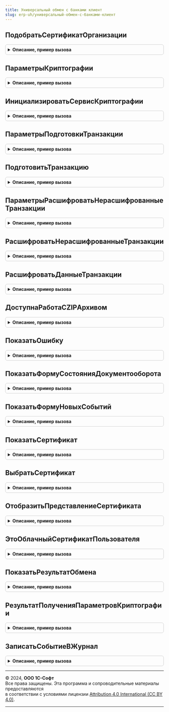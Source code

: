 ```yaml
---
title: Универсальный обмен с банками клиент
slug: erp-uh/универсальный-обмен-с-банками-клиент
---
```



## ПодобратьСертификатОрганизации
<details style="margin: 1em 0; padding: 0.5em; border: 1px solid #ccc; border-radius: 6px;">

<summary style="font-weight: bold; cursor: pointer;">Описание, пример вызова</summary>

```bsl

// Получает отпечаток сертификата, который может использоваться для подписания
// документов организации на указанную дату.
// Прекращает поиск при нахождении первого подходящего сертификата.
//
// Параметры:
//   ПараметрыОтбора - Структура - структура с полями:
//		* Сервис        - ПеречислениеСсылка.СервисыОбменаСБанками - сервис, для которого подбирается сертификат.
//		* Организация   - СправочникСсылка.Организации - Организация, для которой подбирается сертификат.
//		* Дата          - Дата - Предполагаемая дата использования сертификата.
//	ОповещениеОПодбореСертификата - ОписаниеОповещения - Оповещение, вызываемое после окончания поиска.
//                  Параметры обработчика оповещения:
//			        * РезультатПоискаСертификата - Структура - Содержит ключи:
//				     ** Выполнено - Булево - Истина, если сертификат успешно найден.
//				     ** ОписаниеОшибки - Строка - Текст возникшей ошибки.
//				     ** ОтпечатокСертификата - Строка - Отпечаток найденного сертификата.
//				     ** ЭтоЭлектроннаяПодписьВМоделиСервиса - Булево - Истина, если сертификат является "облачным".
//			        * ДополнительныеПараметры - Произвольный - Дополнительные параметры оповещения.
//
Процедура ПодобратьСертификатОрганизации(ПараметрыОтбора, ОповещениеОПодбореСертификата) Экспорт
```

Пример вызова
```bsl
УниверсальныйОбменСБанкамиКлиент.ПодобратьСертификатОрганизации(ПараметрыОтбора, ОповещениеОПодбореСертификата) 
```
</details>

## ПараметрыКриптографии
<details style="margin: 1em 0; padding: 0.5em; border: 1px solid #ccc; border-radius: 6px;">

<summary style="font-weight: bold; cursor: pointer;">Описание, пример вызова</summary>

```bsl

// Процедура открывает пользователю форму выбора сертификата криптографии (опционально) и
// ввода пароля для контейнера закрытого ключа.
//
// Параметры:
//   ОповещениеОбратногоВызова - ОписаниеОповещения - Оповещение, вызываемое после окончания ввода параметров.
//                  Параметры обработчика оповещения:
//			        * РезультатПолученияПараметров - Структура - Содержит ключи:
//				     ** Выполнено - Булево - Истина, если сертификат успешно найден.
//				     ** ОписаниеОшибки - Строка - Текст возникшей ошибки.
//				     ** ОтпечатокСертификата - Строка - Отпечаток найденного сертификата.
//				     ** ЭтоЭлектроннаяПодписьВМоделиСервиса - Булево - Истина, если сертификат является "облачным".
//				     ** ОтмененоПользователем - Булево - Истина, если пользователь отменил ввод параметров.
//   ПараметрыФормы - Структура - см. УниверсальныйОбменСБанкамиКлиентСервер.НовыеДополнительныеПараметрыКриптографии()
//
Процедура ПараметрыКриптографии(ОповещениеОбратногоВызова, ПараметрыФормы) Экспорт
```

Пример вызова
```bsl
УниверсальныйОбменСБанкамиКлиент.ПараметрыКриптографии(ОповещениеОбратногоВызова, ПараметрыФормы) 
```
</details>

## ИнициализироватьСервисКриптографии
<details style="margin: 1em 0; padding: 0.5em; border: 1px solid #ccc; border-radius: 6px;">

<summary style="font-weight: bold; cursor: pointer;">Описание, пример вызова</summary>

```bsl

// Выполняет подготовительные действия для возможности работы с сервисом криптографии
// с указанным облачным сертификатом.
//
// Параметры:
//	ОтпечатокСертификата - Строка - Отпечаток сертификата, который планируется использовать в дальнейшем
//    для работы с сервисом криптографии.
//
//  ОписаниеОповещения - ОписаниеОповещения - Обработчик, который будет вызыван после выполнения
//	  инициализации сервиса криптографии. Параметры обработчика:
//		* Результат - Структура - Содержит ключи:
//			** Выполнено - Булево - Истина, если сервис криптографии успешно инициализирован.
//			** ОписаниеОшибки - Строка - Текст ошибки, если возникла.
//
Процедура ИнициализироватьСервисКриптографии(ОтпечатокСертификата, ОписаниеОповещения) Экспорт
```

Пример вызова
```bsl
УниверсальныйОбменСБанкамиКлиент.ИнициализироватьСервисКриптографии(ОтпечатокСертификата, ОписаниеОповещения) 
```
</details>

## ПараметрыПодготовкиТранзакции
<details style="margin: 1em 0; padding: 0.5em; border: 1px solid #ccc; border-radius: 6px;">

<summary style="font-weight: bold; cursor: pointer;">Описание, пример вызова</summary>

```bsl

// Возвращает структурe с параметрами для процедуры ПодготовитьТранзакцию().
//
// Возвращаемое значение:
//	Структура - См. переменную Результат.
//
Функция ПараметрыПодготовкиТранзакции() Экспорт
```

Пример вызова
```bsl
Результат = УниверсальныйОбменСБанкамиКлиент.ПараметрыПодготовкиТранзакции() 
```
</details>

## ПодготовитьТранзакцию
<details style="margin: 1em 0; padding: 0.5em; border: 1px solid #ccc; border-radius: 6px;">

<summary style="font-weight: bold; cursor: pointer;">Описание, пример вызова</summary>

```bsl

// Подготавливает транспортный контейнер и транзакцию для отправки на сервер.
// Подготовка включает подписание, шифрование и упаковку всех вложений в один архив для передачи.
//
// Параметры:
//	ОписаниеОповещенияОЗавершении - ОписаниеОповещения - Оповещение, вызываемое после завершения процесса подготовки.
//		В обработчик оповещения передаются:
//			* Результат - Структура с ключами:
//				** Выполнено - Булево - Содержит признак успешного выполнения.
//				** ОписаниеОшибки - Строка - Содержит описание возникшей ошибки.
//				** Вложения - Массив - данные вложений.
//				** Получатели - Массив - получатели транзакции СправочникСсылка.БанкиУниверсальногоОбмена.
//				** ПользовательОтменилПодготовкуТранзакции - Булево - Истина, если при запросе параметров криптографии была нажата кнопка отмена.
//
//	Параметры - Структура - см. ПараметрыПодготовкиТранзакции().
//
Процедура ПодготовитьТранзакцию(ОписаниеОповещенияОЗавершении, Параметры) Экспорт
```

Пример вызова
```bsl
УниверсальныйОбменСБанкамиКлиент.ПодготовитьТранзакцию(ОписаниеОповещенияОЗавершении, Параметры) 
```
</details>

## ПараметрыРасшифроватьНерасшифрованныеТранзакции
<details style="margin: 1em 0; padding: 0.5em; border: 1px solid #ccc; border-radius: 6px;">

<summary style="font-weight: bold; cursor: pointer;">Описание, пример вызова</summary>

```bsl

// Возвращает структурe с параметрами для процедуры РасшифроватьНерасшифрованныеТранзакции().
//
// Возвращаемое значение:
//  Структура - см. переменную Результат.
//
Функция ПараметрыРасшифроватьНерасшифрованныеТранзакции() Экспорт
```

Пример вызова
```bsl
Результат = УниверсальныйОбменСБанкамиКлиент.ПараметрыРасшифроватьНерасшифрованныеТранзакции() 
```
</details>

## РасшифроватьНерасшифрованныеТранзакции
<details style="margin: 1em 0; padding: 0.5em; border: 1px solid #ccc; border-radius: 6px;">

<summary style="font-weight: bold; cursor: pointer;">Описание, пример вызова</summary>

```bsl

// Выполняет расшифровку и проверку подписи для транзакций обмена с банками.
//
// Параметры:
//  ОповещениеОбратногоВызова - Оповещение, Неопределено - оповещение возврата из процедуры или Неопределено.
//	Параметры - Структура - См. ПараметрыРасшифроватьНерасшифрованныеТранзакции()
//
Процедура РасшифроватьНерасшифрованныеТранзакции(ОповещениеОбратногоВызова, Параметры) Экспорт
```

Пример вызова
```bsl
УниверсальныйОбменСБанкамиКлиент.РасшифроватьНерасшифрованныеТранзакции(ОповещениеОбратногоВызова, Параметры) 
```
</details>

## РасшифроватьДанныеТранзакции
<details style="margin: 1em 0; padding: 0.5em; border: 1px solid #ccc; border-radius: 6px;">

<summary style="font-weight: bold; cursor: pointer;">Описание, пример вызова</summary>

```bsl

// Выполняет расшифровку данных для транзакции обмена с банками.
//
// Параметры:
//  ОповещениеОбратногоВызова - Оповещение - оповещение возврата из процедуры.
//	Транзакция - СправочникСсылка.ТранзакцииОбменаСБанками - Ссылка на транзакцию.
//	КэшСертификатов - Соответствие - Используется для кэширования сертификатов между вызовами.
//	ФормаВладелец - ФормаКлиентскогоПриложения - форма владелец.
//	ВозвращатьОшибкуПриОтменеВводаПароля - Булево - Если Истина, то при отмене ввода будет возвращена ошибка.
//	МенеджерыКриптографии
Процедура РасшифроватьДанныеТранзакции(ОповещениеОбратногоВызова, Экспорт
```

Пример вызова
```bsl
УниверсальныйОбменСБанкамиКлиент.РасшифроватьДанныеТранзакции(ОповещениеОбратногоВызова, );
```
</details>

## ДоступнаРаботаСZIPАрхивом
<details style="margin: 1em 0; padding: 0.5em; border: 1px solid #ccc; border-radius: 6px;">

<summary style="font-weight: bold; cursor: pointer;">Описание, пример вызова</summary>

```bsl

// Возвращает признак доступности работы с объектами ЧтениеZIPФайла и ЗаписьZIPФайла из клиентского контекста.
//
// Возвращаемое значение:
//	Булево - Истина, если работа с объектами ZIP доступна.
//
Функция ДоступнаРаботаСZIPАрхивом() Экспорт
```

Пример вызова
```bsl
Результат = УниверсальныйОбменСБанкамиКлиент.ДоступнаРаботаСZIPАрхивом() 
```
</details>

## ПоказатьОшибку
<details style="margin: 1em 0; padding: 0.5em; border: 1px solid #ccc; border-radius: 6px;">

<summary style="font-weight: bold; cursor: pointer;">Описание, пример вызова</summary>

```bsl

Процедура ПоказатьОшибку(ПредметИлиТранзакция, Экспорт
```

Пример вызова
```bsl
УниверсальныйОбменСБанкамиКлиент.ПоказатьОшибку(ПредметИлиТранзакция, );
```
</details>

## ПоказатьФормуСостоянияДокументооборота
<details style="margin: 1em 0; padding: 0.5em; border: 1px solid #ccc; border-radius: 6px;">

<summary style="font-weight: bold; cursor: pointer;">Описание, пример вызова</summary>

```bsl

// Открывает форму этапов отправки документооборота.
// Параметры:
//   Документооборот - СправочникСсылка.ДокументооборотыОбменаСБанками - ссылка на документооборот
//   ДополнительныеПараметры - Структура - структура параметров с необязательными ключами:
//     * Наименование - Строка - наименование документооборота на форме.
//   ПараметрыФормы - Структура - структура параметров с необязательными ключами,
//     в качестве ключей передаются параметры функции ОткрытьФорму: РежимОткрытияОкна, Владелец, Уникальность, Окно, ОписаниеОповещенияОЗакрытии
//
Процедура ПоказатьФормуСостоянияДокументооборота(Документооборот, Экспорт
```

Пример вызова
```bsl
УниверсальныйОбменСБанкамиКлиент.ПоказатьФормуСостоянияДокументооборота(Документооборот, );
```
</details>

## ПоказатьФормуНовыхСобытий
<details style="margin: 1em 0; padding: 0.5em; border: 1px solid #ccc; border-radius: 6px;">

<summary style="font-weight: bold; cursor: pointer;">Описание, пример вызова</summary>

```bsl

Процедура ПоказатьФормуНовыхСобытий(Сервис = Неопределено, Экспорт
```

Пример вызова
```bsl
УниверсальныйОбменСБанкамиКлиент.ПоказатьФормуНовыхСобытий(Сервис, );
```
</details>

## ПоказатьСертификат
<details style="margin: 1em 0; padding: 0.5em; border: 1px solid #ccc; border-radius: 6px;">

<summary style="font-weight: bold; cursor: pointer;">Описание, пример вызова</summary>

```bsl

// Открывает сертификат для просмотра в специализированной форме.
//
// Параметры:
//  Сертификат - Структура
//    * СерийныйНомер - Строка - серийный номер сертификата.
//    * Поставщик     - Строка - издатель сертификата.
//    * Отпечаток     - Строка - отпечаток сертификата. Используется для поиска сертификата если не указаны СерийныйНомер и Поставщик.
//    * Адрес         - Строка - адрес файла сертификата.
//
//	ФормаВладелец - ФормаКлиентскогоПриложения - владелец формы.
//
Процедура ПоказатьСертификат(Сертификат, ФормаВладелец = Неопределено) Экспорт
```

Пример вызова
```bsl
УниверсальныйОбменСБанкамиКлиент.ПоказатьСертификат(Сертификат, ФормаВладелец);
```
</details>

## ВыбратьСертификат
<details style="margin: 1em 0; padding: 0.5em; border: 1px solid #ccc; border-radius: 6px;">

<summary style="font-weight: bold; cursor: pointer;">Описание, пример вызова</summary>

```bsl

// Открывает окно выбора сертификата.
//
// Параметры:
//	ОповещенияОЗавершение - ОписаниеОповещения - Оповещение, которое необходимо вызвать после выбора.
//	НачальноеЗначениеВыбора - Строка, Массив из Строка - Отпечаток сертификата, которые выбран по умолчанию.
//	ПараметрыОтбора - Структура - Параметры отбора сертификатов, см. УниверсальныйОбменСБанкамиКлиентСервер.ПараметрыОтбораСертификата().
//
Процедура ВыбратьСертификат(ОповещенияОЗавершение, НачальноеЗначениеВыбора, ПараметрыОтбора) Экспорт
```

Пример вызова
```bsl
УниверсальныйОбменСБанкамиКлиент.ВыбратьСертификат(ОповещенияОЗавершение, НачальноеЗначениеВыбора, ПараметрыОтбора) 
```
</details>

## ОтобразитьПредставлениеСертификата
<details style="margin: 1em 0; padding: 0.5em; border: 1px solid #ccc; border-radius: 6px;">

<summary style="font-weight: bold; cursor: pointer;">Описание, пример вызова</summary>

```bsl

// Процедура - Отображает представления сертификатов в полях ввода
//
// Параметры:
//  ВыполняемоеОповещение	- ОписаниеОповещения - Описание процедуры, принимающей результат (не обязательный).
//  ПараметрыОтображения 	- Структура - описание параметров отображения сертификатов
//		* ПолеВвода         - ПолеФормы - поле формы, в котором выводится представление сертификата.
//										  Будет подкрашено красным, если в сертификате есть ошибка.
//  	* Сертификат - Строка - отпечаток сертификата.
//		* ИмяРеквизитаПредставлениеСертификата - Строка - имя реквизита представления сертификат.
//		* Форма								   - ФормаКлиентскогоПриложения - форма, в которой выводится представление сертификата.
//		* ЭтоЭлектроннаяПодписьВМоделиСервиса  - Булево - определяет системное хранилище: локальное или защищенное хранилище на сервере.
//		* ТекстПодсказкиПоСертификату - Строка - текст подсказки для сертификата.
//
Процедура ОтобразитьПредставлениеСертификата(ВыполняемоеОповещение = Неопределено, ПараметрыОтображения) Экспорт
```

Пример вызова
```bsl
УниверсальныйОбменСБанкамиКлиент.ОтобразитьПредставлениеСертификата(ВыполняемоеОповещение, ПараметрыОтображения) 
```
</details>

## ЭтоОблачныйСертификатПользователя
<details style="margin: 1em 0; padding: 0.5em; border: 1px solid #ccc; border-radius: 6px;">

<summary style="font-weight: bold; cursor: pointer;">Описание, пример вызова</summary>

```bsl

// Возвращает признак того, что указанный сертификат является облачным.
//
// Параметры:
//	Отпечаток - Строка - Отпечаток проверяемого сертификата.
//
// Возвращаемое значение:
//	Булево - Истина, если сертификат является облачным, иначе Ложь.
//
Функция ЭтоОблачныйСертификатПользователя(Отпечаток) Экспорт
```

Пример вызова
```bsl
Результат = УниверсальныйОбменСБанкамиКлиент.ЭтоОблачныйСертификатПользователя(Отпечаток) 
```
</details>

## ПоказатьРезультатОбмена
<details style="margin: 1em 0; padding: 0.5em; border: 1px solid #ccc; border-radius: 6px;">

<summary style="font-weight: bold; cursor: pointer;">Описание, пример вызова</summary>

```bsl

Процедура ПоказатьРезультатОбмена() Экспорт
```

Пример вызова
```bsl
УниверсальныйОбменСБанкамиКлиент.ПоказатьРезультатОбмена() 
```
</details>

## РезультатПолученияПараметровКриптографии
<details style="margin: 1em 0; padding: 0.5em; border: 1px solid #ccc; border-radius: 6px;">

<summary style="font-weight: bold; cursor: pointer;">Описание, пример вызова</summary>

```bsl

Функция РезультатПолученияПараметровКриптографии() Экспорт
```

Пример вызова
```bsl
Результат = УниверсальныйОбменСБанкамиКлиент.РезультатПолученияПараметровКриптографии() 
```
</details>

## ЗаписатьСобытиеВЖурнал
<details style="margin: 1em 0; padding: 0.5em; border: 1px solid #ccc; border-radius: 6px;">

<summary style="font-weight: bold; cursor: pointer;">Описание, пример вызова</summary>

```bsl

// Фиксирует событие в журнале регистрации, заполняя часть параметров по-умолчанию.
// Использует кеширование сообщений на клиенте.
//
// Параметры:
//  Комментарий  - Строка или ИнформацияОбОшибке - комментарий к событию.
//  ВариантСобытия - Строка - должна быть получена с использованием НСтр("", ОбщегоНазначенияКлиентСервер.КодОсновногоЯзыка())
//  Уровень      - Строка - если не заполнено, то "Ошибка"; иначе варианты имен перечисления УровеньЖурналаРегистрации.
//  ЗаписатьСобытие - Булево - признак, что необходимо сейчас же обратиться на сервер и зафиксировать событие.
//
Процедура ЗаписатьСобытиеВЖурнал(Знач Комментарий = "", Знач ВариантСобытия = "", Знач Уровень = "", ЗаписатьСобытие = Истина) Экспорт
```

Пример вызова
```bsl
УниверсальныйОбменСБанкамиКлиент.ЗаписатьСобытиеВЖурнал(Комментарий, ВариантСобытия, Уровень, ЗаписатьСобытие);
```
</details>

---

© 2024, **ООО 1С-Софт**  
Все права защищены. Эта программа и сопроводительные материалы предоставляются  
в соответствии с условиями лицензии [Attribution 4.0 International (CC BY 4.0)](https://creativecommons.org/licenses/by/4.0/legalcode).

---
